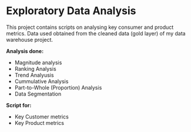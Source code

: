 # Exploratory Data Analysis 

This project contains scripts on analysing key consumer and product metrics. Data used obtained from the cleaned data (gold layer) of my data warehouse project. 

**Analysis done:**

* Magnitude analysis
* Ranking Analysis
* Trend Analyusis
* Cummulative Analysis
* Part-to-Whole (Proportion) Analysis
* Data Segmentation

**Script for:**
* Key Customer metrics
* Key Product metrics
